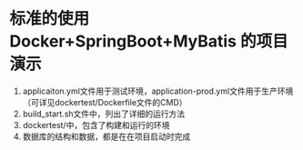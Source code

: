 # 标准的使用Docker+SpringBoot+MyBatis 的项目演示

1. applicaiton.yml文件用于测试环境，application-prod.yml文件用于生产环境（可详见dockertest/Dockerfile文件的CMD）
2. build_start.sh文件中，列出了详细的运行方法
3. dockertest/中，包含了构建和运行的环境
4. 数据库的结构和数据，都是在在项目启动时完成
